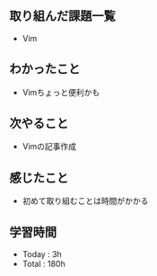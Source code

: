## 取り組んだ課題一覧
- Vim
## わかったこと
- Vimちょっと便利かも
## 次やること
- Vimの記事作成
## 感じたこと
-  初めて取り組むことは時間がかかる
## 学習時間
- Today : 3h
- Total : 180h
